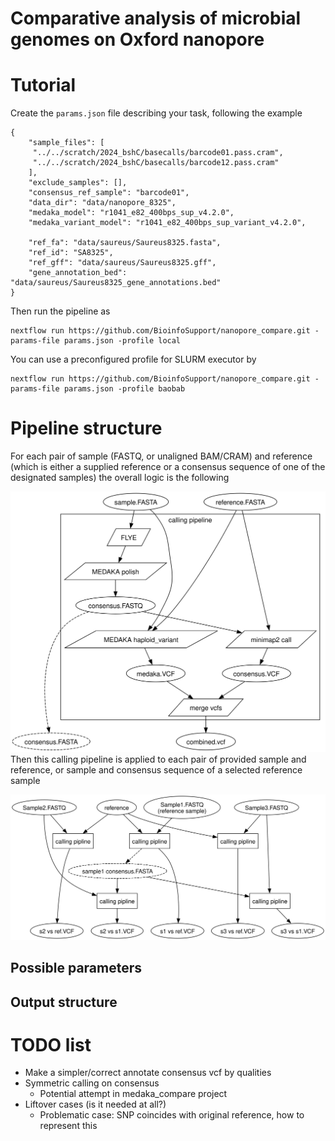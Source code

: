 # Comparative analysis of microbial genomes on Oxford nanopore

# Tutorial

Create the `params.json` file describing your task, following the example

```
{
    "sample_files": [
     "../../scratch/2024_bshC/basecalls/barcode01.pass.cram",
     "../../scratch/2024_bshC/basecalls/barcode12.pass.cram"
    ],
    "exclude_samples": [],
    "consensus_ref_sample": "barcode01",
    "data_dir": "data/nanopore_8325",
    "medaka_model": "r1041_e82_400bps_sup_v4.2.0",
    "medaka_variant_model": "r1041_e82_400bps_sup_variant_v4.2.0",

    "ref_fa": "data/saureus/Saureus8325.fasta",
    "ref_id": "SA8325",
    "ref_gff": "data/saureus/Saureus8325.gff",
    "gene_annotation_bed": "data/saureus/Saureus8325_gene_annotations.bed"
}
```

Then run the pipeline as

```
nextflow run https://github.com/BioinfoSupport/nanopore_compare.git -params-file params.json -profile local
```

You can use a preconfigured profile for SLURM executor by

```
nextflow run https://github.com/BioinfoSupport/nanopore_compare.git -params-file params.json -profile baobab
```


# Pipeline structure

For each pair of sample (FASTQ, or unaligned BAM/CRAM) and reference
(which is either a supplied reference or a consensus sequence of one
of the designated samples) the overall logic is the following

![calling pipeline](images/flow1.svg)
Then this calling pipeline is applied to each pair of provided sample
and reference, or sample and consensus sequence of a selected
reference sample

![overall flow](images/flow2.svg)



## Possible parameters

## Output structure





# TODO list

* Make a simpler/correct annotate consensus vcf by qualities
* Symmetric calling on consensus
  * Potential attempt in medaka_compare project
* Liftover cases (is it needed at all?)
  * Problematic case: SNP coincides with original reference, how to represent this
